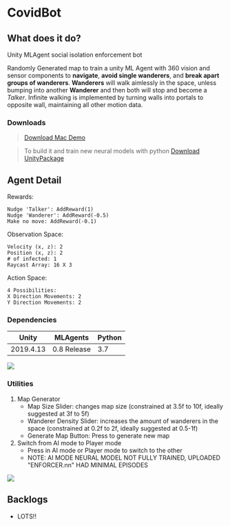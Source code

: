 # CovidBot



## What does it do? 
Unity MLAgent social isolation enforcement bot

Randomly Generated map to train a unity ML Agent with 360 vision and sensor components to **navigate**, **avoid single wanderers**, and **break apart groups of wanderers**. **Wanderers** will walk aimlessly in the space, unless bumping into another **Wanderer** and then both will stop and become a *Talker*. Infinite walking is implemented by turning walls into portals to opposite wall, maintaining all other motion data. 

### Downloads 

> [Download Mac Demo](https://drive.google.com/drive/my-drive)

> To build it and train new neural models with python [Download UnityPackage](https://github.com/gukuma/CovidBot/blob/main/CovidBot_V1.unitypackage)



## Agent Detail 
Rewards: 
```
Nudge 'Talker': AddReward(1)
Nudge 'Wanderer': AddReward(-0.5) 
Make no move: AddReward(-0.1)
```

Observation Space: 
```
Velocity (x, z): 2
Position (x, z): 2
# of infected: 1
Raycast Array: 16 X 3
```

Action Space: 
```
4 Possibilities:
X Direction Movements: 2
Y Direction Movements: 2
```

### Dependencies 
| Unity  | MLAgents | Python |
| ------------- | ------------- | -----------|
|2019.4.13| 0.8 Release  | 3.7  |


 ![](playermode.gif)





### Utilities
1. Map Generator
   - Map Size Slider: changes map size (constrained at 3.5f to 10f, ideally suggested at 3f to 5f)
   - Wanderer Density Slider: increases the amount of wanderers in the space (constrained at 0.2f to 2f, ideally suggested at 0.5-1f)
   - Generate Map Button: Press to generate new map
2. Switch from AI mode to Player mode
   - Press in AI mode or Player mode to switch to the other
   - NOTE: AI MODE NEURAL MODEL NOT FULLY TRAINED, UPLOADED "ENFORCER.nn" HAD MINIMAL EPISODES
     
 ![](utilities.gif)




## Backlogs
- LOTS!!

